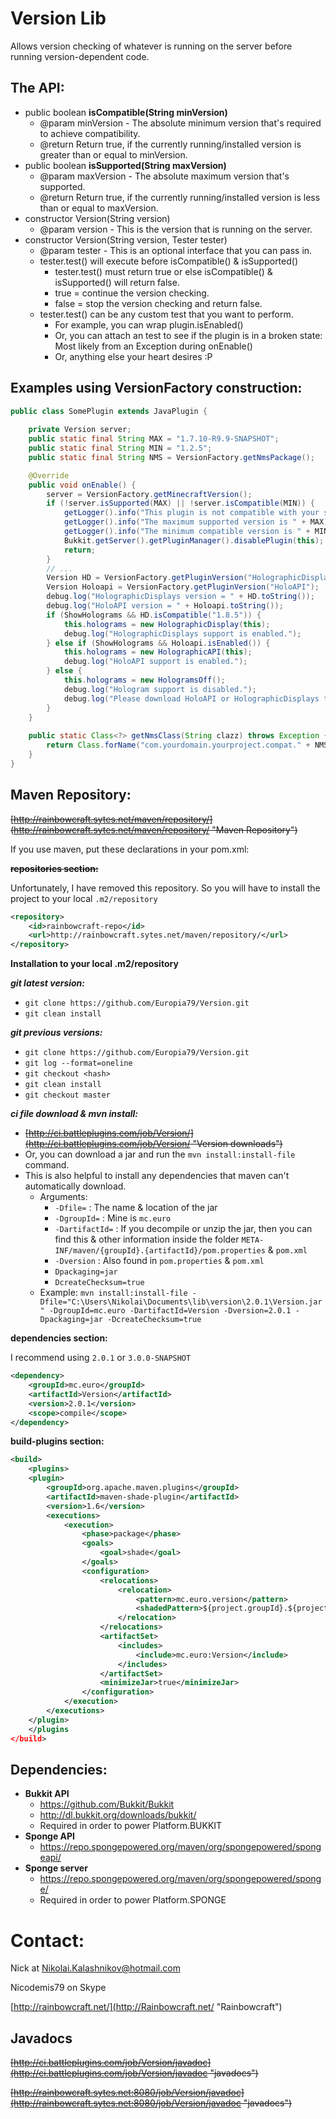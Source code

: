 Version Lib
======
Allows version checking of whatever is running on the server 
before running version-dependent code.


The API:
---
- public boolean **isCompatible(**String minVersion**)**
  * @param minVersion - The absolute minimum version that's required to achieve compatibility.
  * @return Return true, if the currently running/installed version is greater than or equal to minVersion.
- public boolean **isSupported(**String maxVersion**)**
  * @param maxVersion - The absolute maximum version that's supported.
  * @return Return true, if the currently running/installed version is less than or equal to maxVersion.
- constructor Version(String version)
  * @param version - This is the version that is running on the server.
- constructor Version(String version, Tester tester)
  * @param tester - This is an optional interface that you can pass in.
  * tester.test() will execute before isCompatible() & isSupported()
    * tester.test() must return true or else isCompatible() & isSupported() will return false.
    * true = continue the version checking.
    * false = stop the version checking and return false.
  * tester.test() can be any custom test that you want to perform.
    * For example, you can wrap plugin.isEnabled()
    * Or, you can attach an test to see if the plugin is in a broken state: Most likely from an Exception during onEnable()
    * Or, anything else your heart desires :P
    
     

   
Examples using VersionFactory construction:
---
```java
public class SomePlugin extends JavaPlugin {
    
    private Version server;
    public static final String MAX = "1.7.10-R9.9-SNAPSHOT";
    public static final String MIN = "1.2.5";
    public static final String NMS = VersionFactory.getNmsPackage();

    @Override
    public void onEnable() {
        server = VersionFactory.getMinecraftVersion();
        if (!server.isSupported(MAX) || !server.isCompatible(MIN)) {
            getLogger().info("This plugin is not compatible with your server.");
            getLogger().info("The maximum supported version is " + MAX);
            getLogger().info("The minimum compatible version is " + MIN);
            Bukkit.getServer().getPluginManager().disablePlugin(this);
            return;
        }
        // ...
        Version HD = VersionFactory.getPluginVersion("HolographicDisplays");
        Version Holoapi = VersionFactory.getPluginVersion("HoloAPI");
        debug.log("HolographicDisplays version = " + HD.toString());
        debug.log("HoloAPI version = " + Holoapi.toString());
        if (ShowHolograms && HD.isCompatible("1.8.5")) {
            this.holograms = new HolographicDisplay(this);
            debug.log("HolographicDisplays support is enabled.");
        } else if (ShowHolograms && Holoapi.isEnabled()) {
            this.holograms = new HolographicAPI(this);
            debug.log("HoloAPI support is enabled.");
        } else {
            this.holograms = new HologramsOff();
            debug.log("Hologram support is disabled.");
            debug.log("Please download HoloAPI or HolographicDisplays to enable Hologram support.");
        }
    }
    
    public static Class<?> getNmsClass(String clazz) throws Exception {
        return Class.forName("com.yourdomain.yourproject.compat." + NMS + "." + clazz);
    }
}
```
  
  
Maven Repository:
---

~~[http://rainbowcraft.sytes.net/maven/repository/] (http://rainbowcraft.sytes.net/maven/repository/ "Maven Repository")~~

If you use maven, put these declarations in your pom.xml:

~~**repositories section:**~~

Unfortunately, I have removed this repository. So you will have to install the project to your local ```.m2/repository```

```xml
<repository>
    <id>rainbowcraft-repo</id>
    <url>http://rainbowcraft.sytes.net/maven/repository/</url>
</repository>
```

**Installation to your local .m2/repository**

***git latest version:***

* ```git clone https://github.com/Europia79/Version.git```
* ```git clean install```

***git previous versions:***
* ```git clone https://github.com/Europia79/Version.git```
* ```git log --format=oneline```
* ```git checkout <hash>```
* ```git clean install```
* ```git checkout master```

***ci file download & mvn install:***

* ~~[http://ci.battleplugins.com/job/Version/](http://ci.battleplugins.com/job/Version/ "Version downloads")~~
* Or, you can download a jar and run the ```mvn install:install-file``` command.
* This is also helpful to install any dependencies that maven can't automatically download.
  * Arguments: 
    * ```-Dfile=``` : The name & location of the jar
    * ```-DgroupId=``` : Mine is ```mc.euro```
    * ```-DartifactId=``` : If you decompile or unzip the jar, then you can find this & other information inside the folder ```META-INF/maven/{groupId}.{artifactId}/pom.properties``` & ```pom.xml```
    * ```-Dversion``` : Also found in ```pom.properties``` & ```pom.xml```
    * ```Dpackaging=jar```
    * ```DcreateChecksum=true```
  * Example: ```mvn install:install-file -Dfile="C:\Users\Nikolai\Documents\lib\version\2.0.1\Version.jar" -DgroupId=mc.euro -DartifactId=Version -Dversion=2.0.1 -Dpackaging=jar -DcreateChecksum=true```

**dependencies section:**

I recommend using ```2.0.1``` or ```3.0.0-SNAPSHOT```

```xml
<dependency>
    <groupId>mc.euro</groupId>
    <artifactId>Version</artifactId>
    <version>2.0.1</version>
    <scope>compile</scope>
</dependency>
```

**build-plugins section:**

```xml
<build>
    <plugins>
    <plugin>
        <groupId>org.apache.maven.plugins</groupId>
        <artifactId>maven-shade-plugin</artifactId>
        <version>1.6</version>
        <executions>
            <execution>
                <phase>package</phase>
                <goals>
                    <goal>shade</goal>
                </goals>
                <configuration>
                    <relocations>
                        <relocation>
                            <pattern>mc.euro.version</pattern>
                            <shadedPattern>${project.groupId}.${project.artifactId}.version</shadedPattern>
                        </relocation>
                    </relocations>
                    <artifactSet>
                        <includes>
                            <include>mc.euro:Version</include>
                        </includes>
                    </artifactSet>
                    <minimizeJar>true</minimizeJar>
                </configuration>
            </execution>
        </executions>
    </plugin>
    </plugins
</build>
```

Dependencies:
---

- **Bukkit API**
  * https://github.com/Bukkit/Bukkit
  * http://dl.bukkit.org/downloads/bukkit/
  * Required in order to power Platform.BUKKIT
- **Sponge API**
  * https://repo.spongepowered.org/maven/org/spongepowered/spongeapi/
- **Sponge server**
  * https://repo.spongepowered.org/maven/org/spongepowered/sponge/
  * Required in order to power Platform.SPONGE


Contact:
======

Nick at Nikolai.Kalashnikov@hotmail.com

Nicodemis79 on Skype


[http://rainbowcraft.net/](http://Rainbowcraft.net/ "Rainbowcraft")


Javadocs
---

~~[http://ci.battleplugins.com/job/Version/javadoc](http://ci.battleplugins.com/job/Version/javadoc "javadocs")~~

~~[http://rainbowcraft.sytes.net:8080/job/Version/javadoc](http://rainbowcraft.sytes.net:8080/job/Version/javadoc "javadocs")~~
